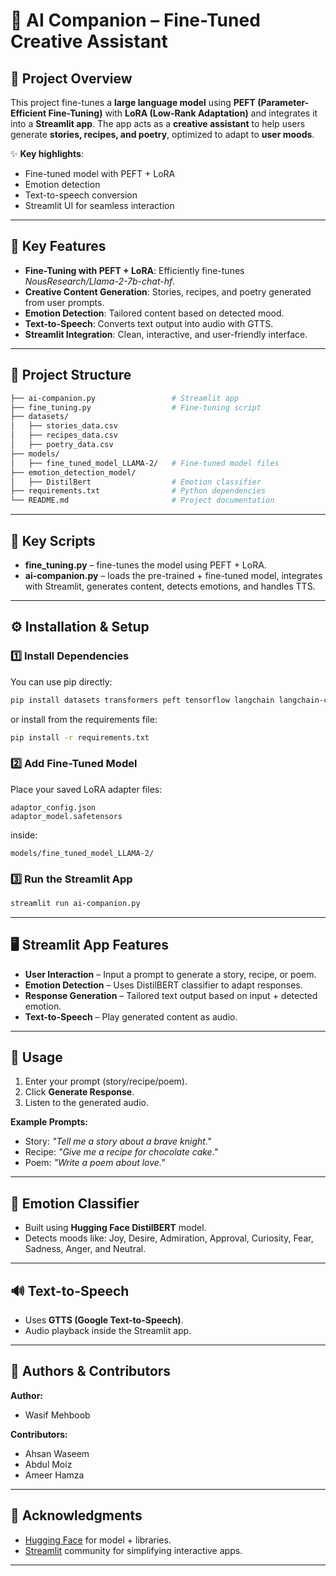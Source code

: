 # 📝 AI Companion – Fine-Tuned Creative Assistant

## 🚀 Project Overview

This project fine-tunes a **large language model** using **PEFT (Parameter-Efficient Fine-Tuning)** with **LoRA (Low-Rank Adaptation)** and integrates it into a **Streamlit app**.
The app acts as a **creative assistant** to help users generate **stories, recipes, and poetry**, optimized to adapt to **user moods**.

✨ **Key highlights**:

* Fine-tuned model with PEFT + LoRA
* Emotion detection
* Text-to-speech conversion
* Streamlit UI for seamless interaction

---

## 🔑 Key Features

* **Fine-Tuning with PEFT + LoRA**: Efficiently fine-tunes *NousResearch/Llama-2-7b-chat-hf*.
* **Creative Content Generation**: Stories, recipes, and poetry generated from user prompts.
* **Emotion Detection**: Tailored content based on detected mood.
* **Text-to-Speech**: Converts text output into audio with GTTS.
* **Streamlit Integration**: Clean, interactive, and user-friendly interface.

---

## 📂 Project Structure

```bash
├── ai-companion.py                 # Streamlit app
├── fine_tuning.py                  # Fine-tuning script
├── datasets/
│   ├── stories_data.csv
│   ├── recipes_data.csv
│   ├── poetry_data.csv
├── models/
│   ├── fine_tuned_model_LLAMA-2/   # Fine-tuned model files
├── emotion_detection_model/
│   ├── DistilBert                  # Emotion classifier
├── requirements.txt                # Python dependencies
└── README.md                       # Project documentation
```

---

## 📝 Key Scripts

* **fine_tuning.py** – fine-tunes the model using PEFT + LoRA.
* **ai-companion.py** – loads the pre-trained + fine-tuned model, integrates with Streamlit, generates content, detects emotions, and handles TTS.

---

## ⚙️ Installation & Setup

### 1️⃣ Install Dependencies

You can use pip directly:

```bash
pip install datasets transformers peft tensorflow langchain langchain-community streamlit gtts pyngrok
```

or install from the requirements file:

```bash
pip install -r requirements.txt
```

### 2️⃣ Add Fine-Tuned Model

Place your saved LoRA adapter files:

```
adaptor_config.json  
adaptor_model.safetensors  
```

inside:

```
models/fine_tuned_model_LLAMA-2/
```

### 3️⃣ Run the Streamlit App

```bash
streamlit run ai-companion.py
```

---

## 🖥 Streamlit App Features

* **User Interaction** – Input a prompt to generate a story, recipe, or poem.
* **Emotion Detection** – Uses DistilBERT classifier to adapt responses.
* **Response Generation** – Tailored text output based on input + detected emotion.
* **Text-to-Speech** – Play generated content as audio.

---

## 🎯 Usage

1. Enter your prompt (story/recipe/poem).
2. Click **Generate Response**.
3. Listen to the generated audio.

**Example Prompts:**

* Story: *"Tell me a story about a brave knight."*
* Recipe: *"Give me a recipe for chocolate cake."*
* Poem: *"Write a poem about love."*

---

## 🧠 Emotion Classifier

* Built using **Hugging Face DistilBERT** model.
* Detects moods like: Joy, Desire, Admiration, Approval, Curiosity, Fear, Sadness, Anger, and Neutral.

---

## 🔊 Text-to-Speech

* Uses **GTTS (Google Text-to-Speech)**.
* Audio playback inside the Streamlit app.

---

## 👥 Authors & Contributors

**Author:**

* Wasif Mehboob

**Contributors:**

* Ahsan Waseem
* Abdul Moiz
* Ameer Hamza

---

## 🙏 Acknowledgments

* [Hugging Face](https://huggingface.co/) for model + libraries.
* [Streamlit](https://streamlit.io/) community for simplifying interactive apps.

---
